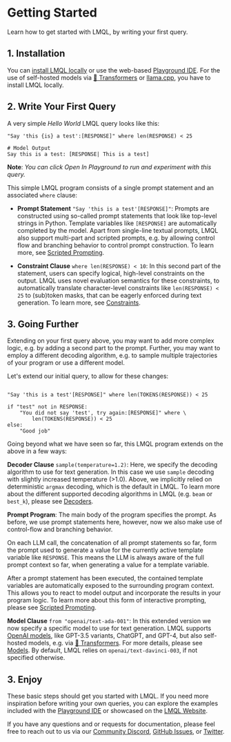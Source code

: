 # Getting Started

Learn how to get started with LMQL, by writing your first query.

## 1. Installation

You can [install LMQL locally](installation) or use the web-based [Playground IDE](https://lmql.ai/playground). For the use of self-hosted models via [🤗 Transformers](language/hf.md) or [llama.cpp](language/llama.cpp.md), you have to install LMQL locally.

## 2. Write Your First Query

A very simple *Hello World* LMQL query looks like this:

```lmql
"Say 'this {is} a test':[RESPONSE]" where len(RESPONSE) < 25
```
```promptdown
# Model Output
Say this is a test: [RESPONSE| This is a test]
```

**Note**: *You can click Open In Playground to run and experiment with this query.*

This simple LMQL program consists of a single prompt statement and an associated `where` clause:

- **Prompt Statement** `"Say 'this is a test'[RESPONSE]"`: Prompts are constructed using so-called prompt statements that look like top-level strings in Python. Template variables like `[RESPONSE]` are automatically completed by the model. Apart from single-line textual prompts, LMQL also support multi-part and scripted prompts, e.g. by allowing control flow and branching behavior to control prompt construction. To learn more, see [Scripted Prompting](./language/scripted_prompts.md).

- **Constraint Clause** `where len(RESPONSE) < 10`: In this second part of the statement, users can specify logical, high-level constraints on the output. LMQL uses novel evaluation semantics for these constraints, to automatically translate character-level constraints like `len(RESPONSE) < 25` to (sub)token masks, that can be eagerly enforced during text generation. To learn more, see [Constraints](./language/constraints.md).

## 3. Going Further

Extending on your first query above, you may want to add more complex logic, e.g. by adding a second part to the prompt. Further, you may want to employ a different decoding algorithm, e.g. to sample multiple trajectories of your program or use a different model. 

Let's extend our initial query, to allow for these changes:

```lmql 

"Say 'this is a test'[RESPONSE]" where len(TOKENS(RESPONSE)) < 25

if "test" not in RESPONSE:
    "You did not say 'test', try again:[RESPONSE]" where \
        len(TOKENS(RESPONSE)) < 25
else:
    "Good job"
```

Going beyond what we have seen so far, this LMQL program extends on the above in a few ways:

**Decoder Clause** `sample(temperature=1.2)`: Here, we specify the decoding algorithm to use for text generation. In this case we use `sample` decoding with slightly increased temperature (>1.0). Above, we implicitly relied on deterministic `argmax` decoding, which is the default in LMQL. To learn more about the different supported decoding algorithms in LMQL (e.g. `beam` or `best_k`), please see [Decoders](./language/decoders.md). 

**Prompt Program**: The main body of the program specifies the prompt. As before, we use prompt statements here, however, now we also make use of control-flow and branching behavior.
    
On each LLM call, the concatenation of all prompt statements so far, form the prompt used to generate a value for the currently active template variable like `RESPONSE`. This means the LLM is always aware of the full prompt context so far, when generating a value for a template variable.
    
After a prompt statement has been executed, the contained template variables are automatically exposed to the surrounding program context. This allows you to react to model output and incorporate the results in your program logic. To learn more about this form of interactive prompting, please see [Scripted Prompting](./language/scripted_prompts.md).

**Model Clause** `from "openai/text-ada-001"`: In this extended version we now specify a specific model to use for text generation. LMQL supports [OpenAI models](https://platform.openai.com/docs/models), like GPT-3.5 variants, ChatGPT, and GPT-4, but also self-hosted models, e.g. via [🤗 Transformers](https://huggingface.co/transformers). For more details, please see [Models](./language/models.rst). By default, LMQL relies on `openai/text-davinci-003`, if not specified otherwise.
## 3. Enjoy

These basic steps should get you started with LMQL. If you need more inspiration before writing your own queries, you can explore the examples included with the [Playground IDE](https://lmql.ai/playground) or showcased on the [LMQL Website](https://lmql.ai/).

If you have any questions and or requests for documentation, please feel free to reach out to us via our [Community Discord](https://discord.com/invite/7eJP4fcyNT), [GitHub Issues](https://github.com/eth-sri/lmql/issues), or [Twitter](https://twitter.com/lmqllang).